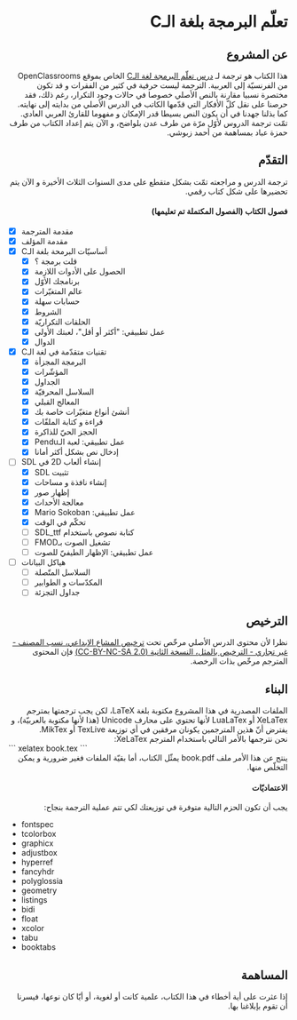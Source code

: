 # <div dir='rtl'>تعلّم البرمجة بلغة الـC</div>

## <div dir='rtl'>عن المشروع</div>

<div dir='rtl'>
هذا الكتاب هو ترجمة لـ
<a href='https://openclassrooms.com/courses/apprenez-a-programmer-en-c'>درس تعلّم البرمجة لغة الـC</a>
 الخاص بموقع OpenClassrooms من الفرنسيّة إلى العربية. الترجمة ليست حرفية في كثير من الفقرات و قد تكون مختصرة نسبيا مقارنة بالنص الأصلي خصوصا في حالات وجود التكرار، رغم ذلك، فقد حرصنا على نقل كلّ الأفكار التي قدّمها الكاتب في الدرس الأصلي من بدايته إلى نهايته. كما بذلنا جهدنا في أن يكون النص بسيطا قدر الإمكان و مفهوما للقارئ العربي العادي.
</div>

<div dir='rtl'>
تمّت ترجمة الدروس لأوّل مرّة من طرف عدن بلواضح، و الآن يتم إعداد الكتاب من طرف حمزة عباد بمساهمة من أحمد زبوشي.
</div>

## <div dir='rtl'>التقدّم</div>

<div dir='rtl'>
ترجمة الدرس و مراجعته تمّت بشكل متقطع على مدى السنوات الثلاث الأخيرة و الآن يتم تحضيرها على شكل كتاب رقمي.
</div>

#### <div dir='rtl'> فصول الكتاب (الفصول المكتملة تم تعليمها) </div>

- [x] <span dir='rtl'>مقدمة المترجمة</span>
- [x] <span dir='rtl'>مقدمة المؤلف</span>
- [x] <span dir='rtl'>أساسيّات البرمحة بلغة الـC</span>
    - [x] <span dir='rtl'>قلت برمجة ؟</span>
    - [x] <span dir='rtl'>الحصول على الأدوات اللازمة</span>
    - [x] <span dir='rtl'>برنامجك الأوّل</span>
    - [x] <span dir='rtl'>عالم المتغيّرات</span>
    - [x] <span dir='rtl'>حسابات سهلة</span>
    - [x] <span dir='rtl'>الشروط</span>
    - [x] <span dir='rtl'>الحلقات التكراريّة</span>
    - [x] <span dir='rtl'>عمل تطبيقي: "أكثر أو أقل"، لعبتك الأولى</span>
    - [x] <span dir='rtl'>الدوال</span>
- [x] <span dir='rtl'>تقنيات متقدّمة في لغة الـC</span>
    - [x] <span dir='rtl'>البرمجة المجزأة</span>
    - [x] <span dir='rtl'>المؤشّرات</span>
    - [x] <span dir='rtl'>الجداول</span>
    - [x] <span dir='rtl'>السلاسل المحرفيّة</span>
    - [x] <span dir='rtl'>المعالج القبلي</span>
    - [x] <span dir='rtl'>أنشئ أنواع متغيّرات خاصة بك</span>
    - [x] <span dir='rtl'>قراءة و كتابة الملفّات</span>
    - [x] <span dir='rtl'>الحجز الحيّ للذاكرة</span>
    - [x] <span dir='rtl'>عمل تطبيقي: لعبة الـPendu</span>
    - [x] <span dir='rtl'>إدخال نص بشكل أكثر أمانا</span>
- [ ] <span dir='rtl'>إنشاء ألعاب 2D في SDL</span>
    - [x] <span dir='rtl'>تثبيت SDL</span>
    - [x] <span dir='rtl'>إنشاء نافذة و مساحات</span>
    - [x] <span dir='rtl'>إظهار صور</span>
    - [x] <span dir='rtl'>معالجة الأحداث</span>
    - [x] <span dir='rtl'>عمل تطبيقي: Mario Sokoban</span>
    - [x] <span dir='rtl'>تحكّم في الوقت</span>
    - [ ] <span dir='rtl'>كتابة نصوص باستخدام SDL_ttf</span>
    - [ ] <span dir='rtl'>تشغيل الصوت بـFMOD</span>
    - [ ] <span dir='rtl'>عمل تطبيقي: الإظهار الطيفيّ للصوت</span>
- [ ] <span dir='rtl'>هياكل البيانات</span>
    - [ ] <span dir='rtl'>السلاسل المتّصلة</span>
    - [ ] <span dir='rtl'>المكدّسات و الطوابير</span>
    - [ ] <span dir='rtl'>جداول التجزئة</span>

## <div dir='rtl'>الترخيص</div>

<div dir='rtl'>
نظرا لأن محتوى الدرس الأصلي مرخّص تحت
<a href='https://creativecommons.org/licenses/by-nc-sa/2.0/'>ترخيص المشاع الإبداعي، نسب المصنف - غير تجاري - الترخيص بالمثل، النسخة الثانية (CC-BY-NC-SA 2.0)</a>
 فإن المحتوى المترجم مرخّص بذات الرخصة.
</div>

## <div dir='rtl'>البناء</div>

<div dir='rtl'>
الملفات المصدرية في هذا المشروع مكتوبة بلغة LaTeX، لكن يجب ترجمتها بمترجم XeLaTex أو LuaLaTex لأنها تحتوي على محارف Unicode (هذا لأنها مكتوبة بالعربيّة)، و يفترض أنّ هذين المترجمين يكونان مرفقين في أي توزيعة TexLive أو MikTex.
<br>
نحن نترجمها بالأمر التالي باستخدام المترجم XeLaTex:
</div>
```
xelatex book.tex
```
<div dir='rtl'>
ينتج عن هذا الأمر ملف book.pdf يمثّل الكتاب، أما بقيّة الملفات فغير ضرورية و يمكن التخلّص منها.
</div>

#### <div dir='rtl'>الاعتماديّات</div>

<div dir='rtl'>يجب أن تكون الحزم التالية متوفرة في توزيعتك لكي تتم عملية الترجمة بنجاح:</div>

* fontspec
* tcolorbox
* graphicx
* adjustbox
* hyperref
* fancyhdr
* polyglossia
* geometry
* listings
* bidi
* float
* xcolor
* tabu
* booktabs

## <div dir='rtl'>المساهمة</div>

<div dir='rtl'>
إذا عثرت على أية أخطاء في هذا الكتاب، علمية كانت أو لغوية، أو أيّا كان نوعها، فيسرنا أن تقوم بإبلاغنا بها.
</div>
